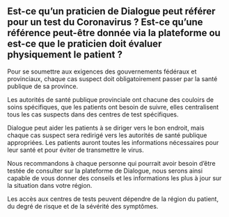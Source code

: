 ## Est-ce qu’un praticien de Dialogue peut référer pour un test du Coronavirus ? Est-ce qu’une référence peut-être donnée via la plateforme ou est-ce que le praticien doit évaluer physiquement le patient ?

Pour se soumettre aux exigences des gouvernements fédéraux et provinciaux, chaque cas suspect doit obligatoirement passer par la santé publique de sa province.

Les autorités de santé publique provinciale ont chacune des couloirs de soins spécifiques, que les patients ont besoin de suivre, elles centralisent tous les cas suspects dans des centres de test spécifiques.

Dialogue peut aider les patients à se diriger vers le bon endroit, mais chaque cas suspect sera redirigé vers les autorités de santé publique appropriées. Les patients auront toutes les informations nécessaires pour leur santé et pour éviter de transmettre le virus.

Nous recommandons à chaque personne qui pourrait avoir besoin d’être testée de consulter sur la plateforme de Dialogue, nous serons ainsi capable de vous donner des conseils et les informations les plus à jour sur la situation dans votre région.

Les accès aux centres de tests peuvent dépendre de la région du patient, du degré de risque et de la sévérité des symptômes.
